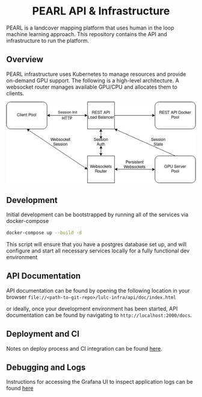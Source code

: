<h1 align=center>PEARL API & Infrastructure</h1>

PEARL is a landcover mapping platform that uses human in the loop machine learning approach. This repository contains the API and infrastructure to run the platform.
## Overview
PEARL infrastructure uses Kubernetes to manage resources and provide on-demand GPU support. The following is a high-level architecture. A websocket router manages available GPU/CPU and allocates them to clients.

![Diagram](./docs/dia.jpeg)

## Development

Initial development can be bootstrapped by running all of the services via docker-compose

```sh
docker-compose up --build -d
```

This script will ensure that you have a postgres database set up, and will configure and
start all necessary services locally for a fully functional dev environment

## API Documentation

API documentation can be found by opening the following location in your browser `file://<path-to-git-repo>/lulc-infra/api/doc/index.html`

or ideally, once your development environment has been started, API documentation can be found
by navigating to `http://localhost:2000/docs`.

## Deployment and CI

Notes on deploy process and CI integration can be found [here](docs/deploy.md).

## Debugging and Logs

Instructions for accessing the Grafana UI to inspect application logs can be found [here](docs/logs.md)